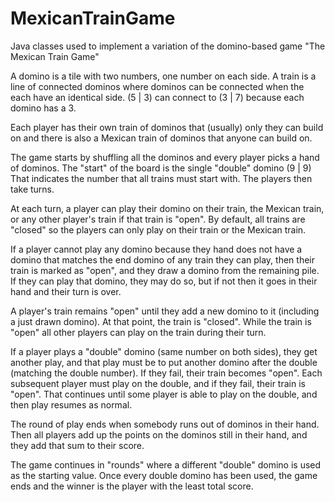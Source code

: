 # MexicanTrainGame
Java classes used to implement a variation of the domino-based game "The Mexican Train Game"

A domino is a tile with two numbers, one number on each side. A train is a line of connected dominos where dominos can be connected when the each have an identical side. (5 | 3) can connect to (3 | 7) because each domino has a 3. 

Each player has their own train of dominos that (usually) only they can build on and there is also a Mexican train of dominos that anyone can build on.

The game starts by shuffling all the dominos and every player picks a hand of dominos. The "start" of the board is the single "double" domino (9 | 9) That indicates the number that all trains must start with. The players then take turns.

At each turn, a player can play their domino on their train, the Mexican train, or any other player's train if that train is "open". By default, all trains are "closed" so the players can only play on their train or the Mexican train.

If a player cannot play any domino because they hand does not have a domino that matches the end domino of any train they can play, then their train is marked as "open", and they draw a domino from the remaining pile. If they can play that domino, they may do so, but if not then it goes in their hand and their turn is over.

A player's train remains "open" until they add a new domino to it (including a just drawn domino). At that point, the train is "closed". While the train is "open" all other players can play on the train during their turn.

If a player plays a "double" domino (same number on both sides), they get another play, and that play must be to put another domino after the double (matching the double number). If they fail, their train becomes "open". Each subsequent player must play on the double, and if they fail, their train is "open". That continues until some player is able to play on the double, and then play resumes as normal.

The round of play ends when somebody runs out of dominos in their hand. Then all players add up the points on the dominos still in their hand, and they add that sum to their score.

The game continues in "rounds" where a different "double" domino is used as the starting value. Once every double domino has been used, the game ends and the winner is the player with the least total score.

